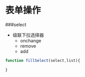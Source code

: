 # 表单操作
###select
- 级联下拉选择器
   - onchange
   - remove
   - add
```javascript
function fillSelect(select,list){
    
}

```
